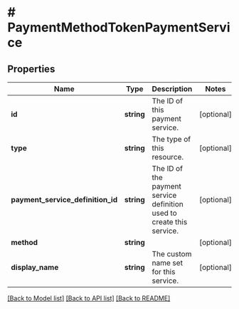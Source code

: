 # # PaymentMethodTokenPaymentService

## Properties

Name | Type | Description | Notes
------------ | ------------- | ------------- | -------------
**id** | **string** | The ID of this payment service. | [optional]
**type** | **string** | The type of this resource. | [optional]
**payment_service_definition_id** | **string** | The ID of the payment service definition used to create this service. | [optional]
**method** | **string** |  | [optional]
**display_name** | **string** | The custom name set for this service. | [optional]

[[Back to Model list]](../../README.md#models) [[Back to API list]](../../README.md#endpoints) [[Back to README]](../../README.md)
